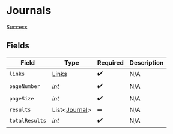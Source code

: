 # Journals

Success


## Fields

| Field                                           | Type                                            | Required                                        | Description                                     |
| ----------------------------------------------- | ----------------------------------------------- | ----------------------------------------------- | ----------------------------------------------- |
| `links`                                         | [Links](../../models/shared/Links.md)           | :heavy_check_mark:                              | N/A                                             |
| `pageNumber`                                    | *int*                                           | :heavy_check_mark:                              | N/A                                             |
| `pageSize`                                      | *int*                                           | :heavy_check_mark:                              | N/A                                             |
| `results`                                       | List<[Journal](../../models/shared/Journal.md)> | :heavy_minus_sign:                              | N/A                                             |
| `totalResults`                                  | *int*                                           | :heavy_check_mark:                              | N/A                                             |